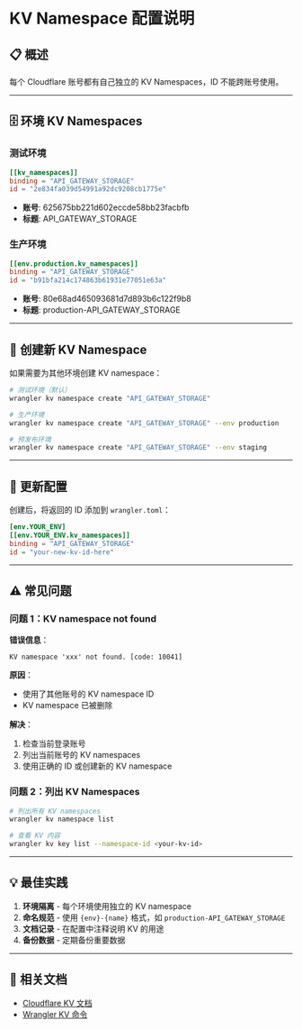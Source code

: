 # KV Namespace 配置说明

## 📋 概述

每个 Cloudflare 账号都有自己独立的 KV Namespaces，ID 不能跨账号使用。

---

## 🗄️ 环境 KV Namespaces

### 测试环境
```toml
[[kv_namespaces]]
binding = "API_GATEWAY_STORAGE"
id = "2e834fa039d54991a92dc9208cb1775e"
```
- **账号**: 625675bb221d602eccde58bb23facbfb
- **标题**: API_GATEWAY_STORAGE

### 生产环境
```toml
[[env.production.kv_namespaces]]
binding = "API_GATEWAY_STORAGE"
id = "b91bfa214c174863b61931e77051e63a"
```
- **账号**: 80e68ad465093681d7d893b6c122f9b8
- **标题**: production-API_GATEWAY_STORAGE

---

## 🔧 创建新 KV Namespace

如果需要为其他环境创建 KV namespace：

```bash
# 测试环境（默认）
wrangler kv namespace create "API_GATEWAY_STORAGE"

# 生产环境
wrangler kv namespace create "API_GATEWAY_STORAGE" --env production

# 预发布环境
wrangler kv namespace create "API_GATEWAY_STORAGE" --env staging
```

---

## 📝 更新配置

创建后，将返回的 ID 添加到 `wrangler.toml`：

```toml
[env.YOUR_ENV]
[[env.YOUR_ENV.kv_namespaces]]
binding = "API_GATEWAY_STORAGE"
id = "your-new-kv-id-here"
```

---

## ⚠️ 常见问题

### 问题 1：KV namespace not found

**错误信息**：
```
KV namespace 'xxx' not found. [code: 10041]
```

**原因**：
- 使用了其他账号的 KV namespace ID
- KV namespace 已被删除

**解决**：
1. 检查当前登录账号
2. 列出当前账号的 KV namespaces
3. 使用正确的 ID 或创建新的 KV namespace

### 问题 2：列出 KV Namespaces

```bash
# 列出所有 KV namespaces
wrangler kv namespace list

# 查看 KV 内容
wrangler kv key list --namespace-id <your-kv-id>
```

---

## 💡 最佳实践

1. **环境隔离** - 每个环境使用独立的 KV namespace
2. **命名规范** - 使用 `{env}-{name}` 格式，如 `production-API_GATEWAY_STORAGE`
3. **文档记录** - 在配置中注释说明 KV 的用途
4. **备份数据** - 定期备份重要数据

---

## 🔗 相关文档

- [Cloudflare KV 文档](https://developers.cloudflare.com/kv/)
- [Wrangler KV 命令](https://developers.cloudflare.com/workers/wrangler/commands/#kv)

